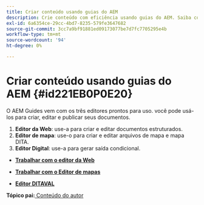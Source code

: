 ```yaml
---
title: Criar conteúdo usando guias do AEM
description: Crie conteúdo com eficiência usando guias do AEM. Saiba como criar, editar e publicar seus documentos nos Guias do AEM.
exl-id: 6a6354ce-29cc-4bd7-8235-579fe3647682
source-git-commit: 3cc7a9bf91881ed09173077be7d7fc7705295e4b
workflow-type: tm+mt
source-wordcount: '94'
ht-degree: 0%

---
```


# Criar conteúdo usando guias do AEM {#id221EB0P0E20}

O AEM Guides vem com os três editores prontos para uso. você pode usá-los para criar, editar e publicar seus documentos.

1. **Editor da Web**: use-a para criar e editar documentos estruturados.
1. **Editor de mapa**: use-o para criar e editar arquivos de mapa e mapa DITA.
1. **Editor Digital**: use-a para gerar saída condicional.

- **[Trabalhar com o editor da Web](web-editor.md)**

- **[Trabalhar com o Editor de mapas](map-editor.md)**

- **[Editor DITAVAL](ditaval-editor.md)**


**Tópico pai:**[ Conteúdo do autor](authoring-content.md)
